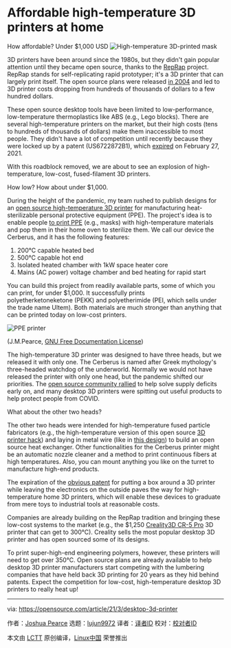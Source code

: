 [#]: subject: (Affordable high-temperature 3D printers at home)
[#]: via: (https://opensource.com/article/21/3/desktop-3d-printer)
[#]: author: (Joshua Pearce https://opensource.com/users/jmpearce)
[#]: collector: (lujun9972)
[#]: translator: (geekpi)
[#]: reviewer: ( )
[#]: publisher: ( )
[#]: url: ( )

Affordable high-temperature 3D printers at home
======
How affordable? Under $1,000 USD
![High-temperature 3D-printed mask][1]

3D printers have been around since the 1980s, but they didn't gain popular attention until they became open source, thanks to the [RepRap][2] project. RepRap stands for self-replicating rapid prototyper; it's a 3D printer that can largely print itself. The open source plans were released [in 2004][3] and led to 3D printer costs dropping from hundreds of thousands of dollars to a few hundred dollars.

These open source desktop tools have been limited to low-performance, low-temperature thermoplastics like ABS (e.g., Lego blocks). There are several high-temperature printers on the market, but their high costs (tens to hundreds of thousands of dollars) make them inaccessible to most people. They didn't have a lot of competition until recently because they were locked up by a patent (US6722872B1), which [expired][4] on February 27, 2021.

With this roadblock removed, we are about to see an explosion of high-temperature, low-cost, fused-filament 3D printers.

How low? How about under $1,000.

During the height of the pandemic, my team rushed to publish designs for an [open source high-temperature 3D printer][5] for manufacturing heat-sterilizable personal protective equipment (PPE). The project's idea is to enable people [to print PPE][6] (e.g., masks) with high-temperature materials and pop them in their home oven to sterilize them. We call our device the Cerberus, and it has the following features:

  1. 200°C capable heated bed
  2. 500°C capable hot end
  3. Isolated heated chamber with 1kW space heater core
  4. Mains (AC power) voltage chamber and bed heating for rapid start



You can build this project from readily available parts, some of which you can print, for under $1,000. It successfully prints polyetherketoneketone (PEKK) and polyetherimide (PEI, which sells under the trade name Ultem). Both materials are much stronger than anything that can be printed today on low-cost printers.

![PPE printer][7]

(J.M.Pearce, [GNU Free Documentation License][8])

The high-temperature 3D printer was designed to have three heads, but we released it with only one. The Cerberus is named after Greek mythology's three-headed watchdog of the underworld. Normally we would not have released the printer with only one head, but the pandemic shifted our priorities. The [open source community rallied][9] to help solve supply deficits early on, and many desktop 3D printers were spitting out useful products to help protect people from COVID.

What about the other two heads?

The other two heads were intended for high-temperature fused particle fabricators (e.g., the high-temperature version of this open source [3D printer hack][10]) and laying in metal wire (like in [this design][11]) to build an open source heat exchanger. Other functionalities for the Cerberus printer might be an automatic nozzle cleaner and a method to print continuous fibers at high temperatures. Also, you can mount anything you like on the turret to manufacture high-end products.

The expiration of the [obvious patent][12] for putting a box around a 3D printer while leaving the electronics on the outside paves the way for high-temperature home 3D printers, which will enable these devices to graduate from mere toys to industrial tools at reasonable costs.

Companies are already building on the RepRap tradition and bringing these low-cost systems to the market (e.g., the $1,250 [Creality3D CR-5 Pro][13] 3D printer that can get to 300°C). Creality sells the most popular desktop 3D printer and has open sourced some of its designs.

To print super-high-end engineering polymers, however, these printers will need to get over 350°C. Open source plans are already available to help desktop 3D printer manufacturers start competing with the lumbering companies that have held back 3D printing for 20 years as they hid behind patents. Expect the competition for low-cost, high-temperature desktop 3D printers to really heat up!

--------------------------------------------------------------------------------

via: https://opensource.com/article/21/3/desktop-3d-printer

作者：[Joshua Pearce][a]
选题：[lujun9972][b]
译者：[译者ID](https://github.com/译者ID)
校对：[校对者ID](https://github.com/校对者ID)

本文由 [LCTT](https://github.com/LCTT/TranslateProject) 原创编译，[Linux中国](https://linux.cn/) 荣誉推出

[a]: https://opensource.com/users/jmpearce
[b]: https://github.com/lujun9972
[1]: https://opensource.com/sites/default/files/styles/image-full-size/public/lead-images/3d_printer_mask.jpg?itok=5ePZghTW (High-temperature 3D-printed mask)
[2]: https://reprap.org/wiki/RepRap
[3]: https://reprap.org/wiki/Wealth_Without_Money
[4]: https://3dprintingindustry.com/news/stratasys-heated-build-chamber-for-3d-printer-patent-us6722872b1-set-to-expire-this-week-185012/
[5]: https://doi.org/10.1016/j.ohx.2020.e00130
[6]: https://www.appropedia.org/Open_Source_High-Temperature_Reprap_for_3-D_Printing_Heat-Sterilizable_PPE_and_Other_Applications
[7]: https://opensource.com/sites/default/files/uploads/ppe-hight3dp.png (PPE printer)
[8]: https://www.gnu.org/licenses/fdl-1.3.html
[9]: https://opensource.com/article/20/3/volunteer-covid19
[10]: https://www.liebertpub.com/doi/10.1089/3dp.2019.0195
[11]: https://www.appropedia.org/Open_Source_Multi-Head_3D_Printer_for_Polymer-Metal_Composite_Component_Manufacturing
[12]: https://www.academia.edu/17609790/A_Novel_Approach_to_Obviousness_An_Algorithm_for_Identifying_Prior_Art_Concerning_3-D_Printing_Materials
[13]: https://creality3d.shop/collections/cr-series/products/cr-5-pro-h-3d-printer
